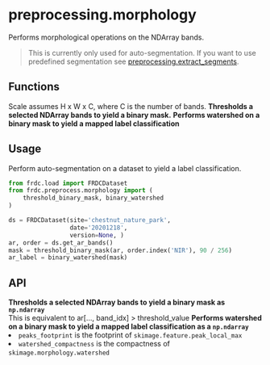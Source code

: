 # preprocessing.morphology

<tldr>
Performs morphological operations on the NDArray bands.
</tldr>

> This is currently only used for auto-segmentation. If you want to use
> predefined segmentation see
> [preprocessing.extract_segments](preprocessing.extract_segments.md).

## Functions

<warning>
Scale assumes H x W x C, where C is the number of bands.
</warning>

<deflist type="medium">
<def title="threshold_binary_mask">
<b>Thresholds a selected NDArray bands to yield a binary mask.</b>
</def>
<def title="binary_watershed">
<b>Performs watershed on a binary mask to yield a mapped label
classification</b>
</def>
</deflist>

## Usage

Perform auto-segmentation on a dataset to yield a label classification.

```python
from frdc.load import FRDCDataset
from frdc.preprocess.morphology import (
    threshold_binary_mask, binary_watershed
)

ds = FRDCDataset(site='chestnut_nature_park',
                 date='20201218',
                 version=None, )
ar, order = ds.get_ar_bands()
mask = threshold_binary_mask(ar, order.index('NIR'), 90 / 256)
ar_label = binary_watershed(mask)
```

## API

<deflist>
<def title="threshold_binary_mask(ar, band_idx, threshold_value)">
<b>Thresholds a selected NDArray bands to yield a binary mask as 
<code>np.ndarray</code></b><br/>
This is equivalent to 
<code-block lang="python">
ar[..., band_idx] > threshold_value
</code-block>
</def>
<def title="binary_watershed(ar_mask, peaks_footprint, watershed_compactness)">
<b>Performs watershed on a binary mask to yield a mapped label
classification as a <code>np.ndarray</code></b><br/>
<list>
<li> <code>peaks_footprint</code> is the footprint of 
<code>skimage.feature.peak_local_max</code> </li>
<li> <code>watershed_compactness</code> is the compactness of
<code>skimage.morphology.watershed</code> </li>
</list>
</def>
</deflist>